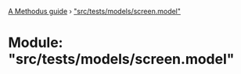[A Methodus guide](../README.md) › ["src/tests/models/screen.model"](_src_tests_models_screen_model_.md)

# Module: "src/tests/models/screen.model"


